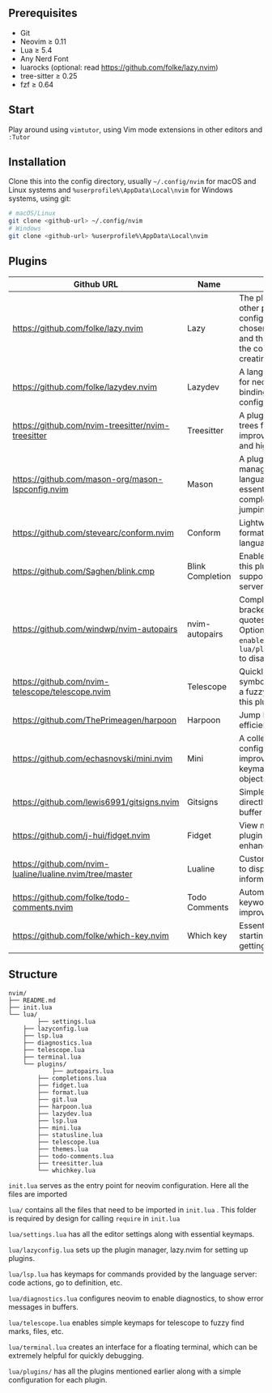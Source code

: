 ## Prerequisites

- Git
- Neovim ≥ 0.11
- Lua ≥ 5.4
- Any Nerd Font
- luarocks (optional: read https://github.com/folke/lazy.nvim)
- tree-sitter ≥ 0.25
- fzf ≥ 0.64

## Start

Play around using `vimtutor`, using Vim mode extensions in other editors and `:Tutor`

## Installation

Clone this into the config directory, usually `~/.config/nvim` for macOS and Linux systems and `%userprofile%\AppData\Local\nvim` for Windows systems, using git:

```bash
# macOS/Linux
git clone <github-url> ~/.config/nvim
# Windows
git clone <github-url> %userprofile%\AppData\Local\nvim
```

## Plugins

| Github URL                                               | Name             | Details                                                                                                                                                                        |
| -------------------------------------------------------- | ---------------- | ------------------------------------------------------------------------------------------------------------------------------------------------------------------------------ |
| https://github.com/folke/lazy.nvim                       | Lazy             | The plugin manager for all other plugins used for this configuration. It was chosen for its ease of use and the ability to extend the configuration by creating a single file. |
| https://github.com/folke/lazydev.nvim                    | Lazydev          | A language server plugin for neovim and its lua bindings, for adding to the configuration with ease.                                                                           |
| https://github.com/nvim-treesitter/nvim-treesitter       | Treesitter       | A plugin to generate parse trees for languages, to improve finding symbols and highlighting, etc.                                                                              |
| https://github.com/mason-org/mason-lspconfig.nvim        | Mason            | A plugin for installing and managing available language servers, for essentials such as completions, formatting, jumping to definition, etc.                                   |
| https://github.com/stevearc/conform.nvim                 | Conform          | Lightweight plugin to format buffer using language server settings.                                                                                                            |
| https://github.com/Saghen/blink.cmp                      | Blink Completion | Enable completions using this plugin whenever supported by the language server.                                                                                                |
| https://github.com/windwp/nvim-autopairs                 | nvim-autopairs   | Complete parentheses, brackets, braces and quotes automatically. Optional, uncomment `enabled = false` in `lua/plugins/autopairs.lua` to disable.                              |
| https://github.com/nvim-telescope/telescope.nvim         | Telescope        | Quickly search for files, symbols, marks, etc using a fuzzy-finder menu with this plugin.                                                                                      |
| https://github.com/ThePrimeagen/harpoon                  | Harpoon          | Jump between buffers efficiently with this plugin.                                                                                                                             |
| https://github.com/echasnovski/mini.nvim                 | Mini             | A collection of plugins, this configuration uses Mini for improved text objects and keymaps for these text objects.                                                            |
| https://github.com/lewis6991/gitsigns.nvim               | Gitsigns         | Simple git integration directly in the neovim buffer to view updates.                                                                                                          |
| https://github.com/j-hui/fidget.nvim                     | Fidget           | View messages with this plugin to enable an enhanced UI experience.                                                                                                            |
| https://github.com/nvim-lualine/lualine.nvim/tree/master | Lualine          | Customize the status line to display essential information.                                                                                                                    |
| https://github.com/folke/todo-comments.nvim              | Todo Comments    | Automatically highlight keywords in comments for improved readability.                                                                                                         |
| https://github.com/folke/which-key.nvim                  | Which key        | Essential plugin for starting with neovim and getting used to keymaps.                                                                                                         |

## Structure

```
nvim/
├── README.md
├── init.lua
└── lua/
		├── settings.lua
    ├── lazyconfig.lua
    ├── lsp.lua
    ├── diagnostics.lua
    ├── telescope.lua
    ├── terminal.lua
    └── plugins/
		    ├── autopairs.lua
        ├── completions.lua
        ├── fidget.lua
        ├── format.lua
        ├── git.lua
        ├── harpoon.lua
        ├── lazydev.lua
        ├── lsp.lua
        ├── mini.lua
        ├── statusline.lua
        ├── telescope.lua
        ├── themes.lua
        ├── todo-comments.lua
        ├── treesitter.lua
        └── whichkey.lua
```

`init.lua` serves as the entry point for neovim configuration. Here all the files are imported

`lua/` contains all the files that need to be imported in `init.lua` . This folder is required by design for calling `require` in `init.lua`

`lua/settings.lua` has all the editor settings along with essential keymaps.

`lua/lazyconfig.lua` sets up the plugin manager, lazy.nvim for setting up plugins.

`lua/lsp.lua` has keymaps for commands provided by the language server: code actions, go to definition, etc.

`lua/diagnostics.lua` configures neovim to enable diagnostics, to show error messages in buffers.

`lua/telescope.lua` enables simple keymaps for telescope to fuzzy find marks, files, etc.

`lua/terminal.lua` creates an interface for a floating terminal, which can be extremely helpful for quickly debugging.

`lua/plugins/` has all the plugins mentioned earlier along with a simple configuration for each plugin.
